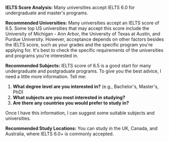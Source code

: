 **IELTS Score Analysis:** Many universities accept IELTS 6.0 for undergraduate and master's programs.

**Recommended Universities:**
Many universities accept an IELTS score of 6.5. Some top US universities that may accept this score include the University of Michigan - Ann Arbor, the University of Texas at Austin, and Purdue University. However, acceptance depends on other factors besides the IELTS score, such as your grades and the specific program you're applying for. It's best to check the specific requirements of the universities and programs you're interested in.


**Recommended Subjects:**
IELTS score of 6.5 is a good start for many undergraduate and postgraduate programs. To give you the best advice, I need a little more information.  Tell me:

1.  **What degree level are you interested in?** (e.g., Bachelor's, Master's, PhD)
2.  **What subjects are you most interested in studying?**
3.  **Are there any countries you would prefer to study in?**

Once I have this information, I can suggest some suitable subjects and universities.


**Recommended Study Locations:** You can study in the UK, Canada, and Australia, where IELTS 6.0+ is commonly accepted.